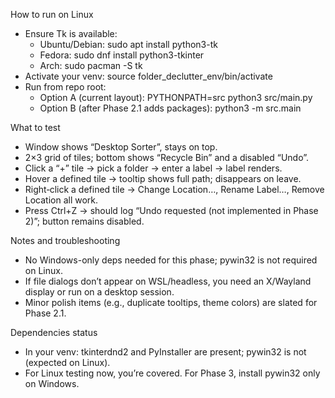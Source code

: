 How to run on Linux

  - Ensure Tk is available:
      - Ubuntu/Debian: sudo apt install python3-tk
      - Fedora: sudo dnf install python3-tkinter
      - Arch: sudo pacman -S tk
  - Activate your venv: source folder_declutter_env/bin/activate
  - Run from repo root:
      - Option A (current layout): PYTHONPATH=src python3 src/main.py
      - Option B (after Phase 2.1 adds packages): python3 -m src.main

  What to test

  - Window shows “Desktop Sorter”, stays on top.
  - 2×3 grid of tiles; bottom shows “Recycle Bin” and a disabled “Undo”.
  - Click a “+” tile → pick a folder → enter a label → label renders.
  - Hover a defined tile → tooltip shows full path; disappears on leave.
  - Right‑click a defined tile → Change Location…, Rename Label…, Remove Location all work.
  - Press Ctrl+Z → should log “Undo requested (not implemented in Phase 2)”; button remains disabled.

  Notes and troubleshooting

  - No Windows-only deps needed for this phase; pywin32 is not required on Linux.
  - If file dialogs don’t appear on WSL/headless, you need an X/Wayland display or run on a desktop session.
  - Minor polish items (e.g., duplicate tooltips, theme colors) are slated for Phase 2.1.

  Dependencies status

  - In your venv: tkinterdnd2 and PyInstaller are present; pywin32 is not (expected on Linux).
  - For Linux testing now, you’re covered. For Phase 3, install pywin32 only on Windows.
